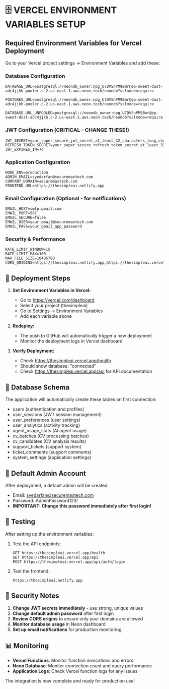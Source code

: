 # 🗄️ VERCEL ENVIRONMENT VARIABLES SETUP

## Required Environment Variables for Vercel Deployment

Go to your Vercel project settings → Environment Variables and add these:

### Database Configuration
```
DATABASE_URL=postgresql://neondb_owner:npg_U7DVSnPM9Bmr@ep-sweet-dust-adc4jjkh-pooler.c-2.us-east-1.aws.neon.tech/neondb?sslmode=require

POSTGRES_URL=postgresql://neondb_owner:npg_U7DVSnPM9Bmr@ep-sweet-dust-adc4jjkh-pooler.c-2.us-east-1.aws.neon.tech/neondb?sslmode=require

DATABASE_URL_UNPOOLED=postgresql://neondb_owner:npg_U7DVSnPM9Bmr@ep-sweet-dust-adc4jjkh.c-2.us-east-1.aws.neon.tech/neondb?sslmode=require
```

### JWT Configuration (CRITICAL - CHANGE THESE!)
```
JWT_SECRET=your_super_secure_jwt_secret_at_least_32_characters_long_change_now_prod_2024
REFRESH_TOKEN_SECRET=your_super_secure_refresh_token_secret_at_least_32_characters_long_change_now_prod_2024
JWT_EXPIRES_IN=7d
```

### Application Configuration
```
NODE_ENV=production
ADMIN_EMAIL=syedarfan@securemaxtech.com
COMPANY_DOMAIN=securemaxtech.com
FRONTEND_URL=https://thesimpleai.netlify.app
```

### Email Configuration (Optional - for notifications)
```
EMAIL_HOST=smtp.gmail.com
EMAIL_PORT=587
EMAIL_SECURE=false
EMAIL_USER=your_email@securemaxtech.com
EMAIL_PASS=your_gmail_app_password
```

### Security & Performance
```
RATE_LIMIT_WINDOW=15
RATE_LIMIT_MAX=100
MAX_FILE_SIZE=10485760
CORS_ORIGINS=https://thesimpleai.netlify.app,https://thesimpleai.vercel.app
```

## 🚀 Deployment Steps

1. **Set Environment Variables in Vercel:**
   - Go to https://vercel.com/dashboard
   - Select your project (thesimpleai)
   - Go to Settings → Environment Variables
   - Add each variable above

2. **Redeploy:**
   - The push to GitHub will automatically trigger a new deployment
   - Monitor the deployment logs in Vercel dashboard

3. **Verify Deployment:**
   - Check https://thesimpleai.vercel.app/health
   - Should show database: "connected"
   - Check https://thesimpleai.vercel.app/api for API documentation

## 🔧 Database Schema

The application will automatically create these tables on first connection:
- users (authentication and profiles)
- user_sessions (JWT session management)
- user_preferences (user settings)
- user_analytics (activity tracking)
- agent_usage_stats (AI agent usage)
- cv_batches (CV processing batches)
- cv_candidates (CV analysis results)
- support_tickets (support system)
- ticket_comments (support comments)
- system_settings (application settings)

## 🔐 Default Admin Account

After deployment, a default admin will be created:
- Email: syedarfan@securemaxtech.com
- Password: AdminPassword123!
- **IMPORTANT: Change this password immediately after first login!**

## 🧪 Testing

After setting up the environment variables:

1. Test the API endpoints:
   ```
   GET https://thesimpleai.vercel.app/health
   GET https://thesimpleai.vercel.app/api
   POST https://thesimpleai.vercel.app/api/auth/login
   ```

2. Test the frontend:
   ```
   https://thesimpleai.netlify.app
   ```

## 🚨 Security Notes

1. **Change JWT secrets immediately** - use strong, unique values
2. **Change default admin password** after first login
3. **Review CORS origins** to ensure only your domains are allowed
4. **Monitor database usage** in Neon dashboard
5. **Set up email notifications** for production monitoring

## 📊 Monitoring

- **Vercel Functions**: Monitor function invocations and errors
- **Neon Database**: Monitor connection count and query performance
- **Application Logs**: Check Vercel function logs for any issues

The integration is now complete and ready for production use!
